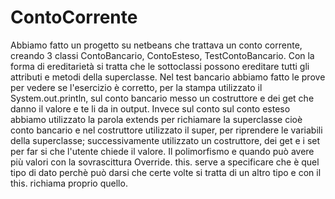 # ContoCorrente
Abbiamo fatto un progetto su netbeans che trattava un conto corrente, creando 3 classi ContoBancario, ContoEsteso, TestContoBancario.
Con la forma di ereditarietà si tratta che le sottoclassi possono ereditare tutti gli attributi e metodi della superclasse.
Nel test bancario abbiamo fatto le prove per vedere se l'esercizio è corretto, per la stampa utilizzato il System.out.println, sul conto bancario messo un costruttore e dei get che danno il valore e te li da in output.
Invece sul conto sul conto esteso abbiamo utilizzato la parola extends per richiamare la superclasse cioè conto bancario e nel costruttore utilizzato il super, per riprendere le variabili della superclasse; successivamente utilizzato un costruttore, dei get e i set per far si che l'utente chiede il valore.
Il polimorfismo e quando può avere più valori con la sovrascittura Override.
this. serve a specificare che è quel tipo di dato perchè può darsi che certe volte si tratta di un altro tipo e con il this. richiama proprio quello.
